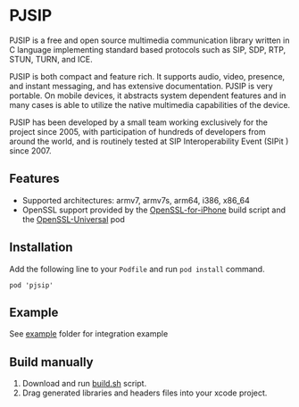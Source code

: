 
# PJSIP

PJSIP is a free and open source multimedia communication library written in C language implementing standard based protocols such as SIP, SDP, RTP, STUN, TURN, and ICE.

PJSIP is both compact and feature rich. It supports audio, video, presence, and instant messaging, and has extensive documentation. PJSIP is very portable. On mobile devices, it abstracts system dependent features and in many cases is able to utilize the native multimedia capabilities of the device.

PJSIP has been developed by a small team working exclusively for the project since 2005, with participation of hundreds of developers from around the world, and is routinely tested at SIP Interoperability Event (SIPit ) since 2007.

## Features

- Supported architectures: armv7, armv7s, arm64, i386, x86_64
- OpenSSL support provided by the [OpenSSL-for-iPhone](https://github.com/x2on/OpenSSL-for-iPhone) build script and the [OpenSSL-Universal](https://github.com/krzak/OpenSSL.git) pod

## Installation

Add the following line to your `Podfile` and run `pod install` command.

```
pod 'pjsip'
```

## Example

See [example](example/ipjsystest) folder for integration example

## Build manually

1. Download and run [build.sh](build.sh) script.
2. Drag generated libraries and headers files into your xcode project.



